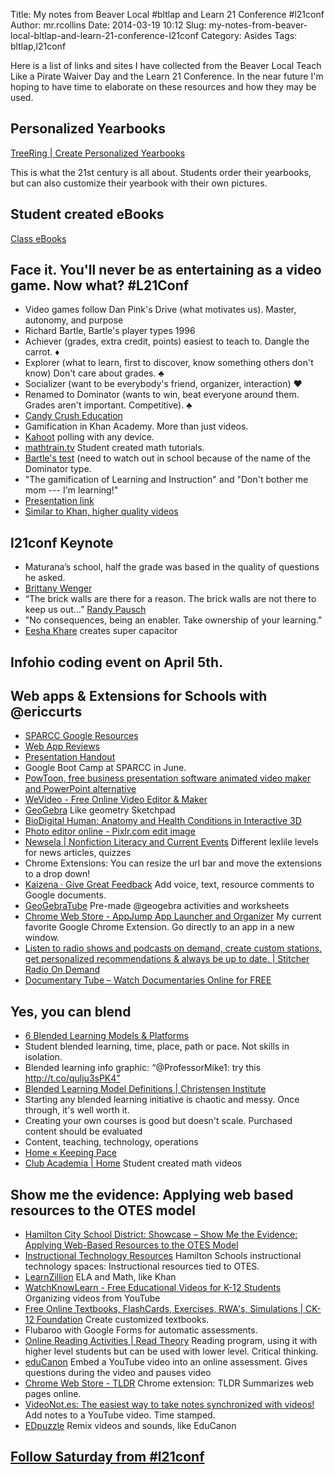 Title: My notes from Beaver Local #bltlap and Learn 21 Conference #l21conf
Author: mr.rcollins
Date: 2014-03-19 10:12
Slug: my-notes-from-beaver-local-bltlap-and-learn-21-conference-l21conf
Category: Asides
Tags: bltlap,l21conf

Here is a list of links and sites I have collected from the Beaver
Local Teach Like a Pirate Waiver Day and the Learn 21 Conference. In the
near future I'm hoping to have time to elaborate on these resources and
how they may be used.

## Personalized Yearbooks

[TreeRing | Create Personalized Yearbooks](http://www.treering.com/)

This is what the 21st century is all about. Students order their
yearbooks, but can also customize their yearbook with their own
pictures.

## Student created eBooks

[Class eBooks](http://mrsmithtrt.weebly.com/class-ebooks.html)

## Face it. You'll never be as entertaining as a video game. Now what? #L21Conf 
* Video games follow Dan Pink's Drive (what motivates us). Master, autonomy, and purpose
* Richard Bartle, Bartle's player types 1996
* Achiever (grades, extra credit, points) easiest to teach to. Dangle the carrot. ♦️ 
* Explorer (what to learn, first to discover, know something others don't know) Don't care about grades. ♣️
* Socializer (want to be everybody's friend, organizer, interaction) ♥️
* Renamed to Dominator (wants to win, beat everyone around them. Grades aren't important. Competitive). ♣️
* [Candy Crush Education](http://t.co/8WLvmhWhz0)
* Gamification in Khan Academy. More than just videos.
* [Kahoot](http://t.co/iHGEFY6u5g) polling with any device. 
* [mathtrain.tv](mathtrain.tv) Student created math tutorials.
* [Bartle's test](http://t.co/WcHq6XE2fa) (need to watch out in school because of the name of the Dominator type.
* "The gamification of Learning and Instruction" and "Don't bother me mom --- I'm learning!"
* [Presentation link](http://t.co/TG9nWXpw52)
* [Similar to Khan, higher quality videos](http://t.co/PJdSul4SJ2)

## l21conf Keynote 
* Maturana’s school, half the grade was based in the quality of questions he asked.
* [Brittany Wenger](http://t.co/jD131lqU2D)
* “The brick walls are there for a reason. The brick walls are not there to keep us out…” [Randy Pausch](http://t.co/mmNlsj512H) 
* "No consequences, being an enabler. Take ownership of your learning." 
* [Eesha Khare](http://t.co/hw7BHndqKQ) creates super capacitor

## Infohio coding event on April 5th.

## Web apps & Extensions for Schools with @ericcurts
* [SPARCC Google Resources](http://t.co/My2lK3OmMX)
* [Web App Reviews](http://t.co/NROyW4bSjr)
* [Presentation Handout](http://t.co/j9nVJ3kbX2) 
* Google Boot Camp at SPARCC in June.
* [PowToon, free business presentation software animated video maker and PowerPoint alternative](http://www.powtoon.com/)
* [WeVideo - Free Online Video Editor & Maker](http://www.wevideo.com/)
* [GeoGebra](http://www.geogebra.org/cms/en/) Like geometry Sketchpad
* [BioDigital Human: Anatomy and Health Conditions in Interactive 3D](https://www.biodigitalhuman.com/home/)
* [Photo editor online - Pixlr.com edit image](http://pixlr.com/)
* [Newsela | Nonfiction Literacy and Current Events](http://newsela.com/) Different lexlile levels for news articles, quizzes
* Chrome Extensions: You can resize the url bar and move the extensions to a drop down! 
* [Kaizena · Give Great Feedback](https://kaizena.com/) Add voice, text, resource comments to Google documents. 
* [GeoGebraTube](http://geogebratube.org/) Pre-made @geogebra activities and worksheets
* [Chrome Web Store - AppJump App Launcher and Organizer](https://chrome.google.com/webstore/detail/appjump-app-launcher-and/hccbinpobnjcpckmcfngmdpnbnjpmcbd?hl=en) My current favorite Google Chrome Extension. Go directly to an app in a new window.
* [Listen to radio shows and podcasts on demand, create custom stations, get personalized recommendations & always be up to date. | Stitcher Radio On Demand](http://www.stitcher.com/)
* [Documentary Tube – Watch Documentaries Online for FREE](http://www.documentarytube.com/)

## Yes, you can blend 

* [6 Blended Learning Models & Platforms](http://www.teachthought.com/technology/6-blended-learning-models-platforms/)
* Student blended learning, time, place, path or pace. Not skills in isolation. 
* Blended learning info graphic: “@ProfessorMike1: try this http://t.co/qulju3sPK4” 
* [Blended Learning Model Definitions | Christensen Institute](http://www.christenseninstitute.org/blended-learning-model-definitions/)
* Starting any blended learning initiative is  chaotic and messy. Once through, it's well worth it.
* Creating your own courses is good but doesn't scale. Purchased content should be evaluated
* Content, teaching, technology, operations
* [Home « Keeping Pace](http://kpk12.com/)
* [Club Academia | Home](http://clubacademia.org/) Student created math videos 

## Show me the evidence: Applying web based resources to the OTES model

* [Hamilton City School District: Showcase – Show Me the Evidence: Applying Web-Based Resources to the OTES Model](http://hamiltoncityschools.com/showcase/2014/02/21/show-me-the-evidence-applying-web-based-resources-to-the-otes-model/) 
* [Instructional Technology Resources](https://sites.google.com/a/hcsdoh.org/instructional-technology-spaces/) Hamilton Schools instructional technology spaces: Instructional resources tied to OTES.
* [LearnZillion](http://learnzillion.com/) ELA and Math, like Khan
* [WatchKnowLearn - Free Educational Videos for K-12 Students](http://watchknowlearn.org/) Organizing videos from YouTube
* [Free Online Textbooks, FlashCards, Exercises, RWA's, Simulations | CK-12 Foundation](http://www.ck12.org/student/) Create customized textbooks. 
* Flubaroo with Google Forms for automatic assessments. 
* [Online Reading Activities | Read Theory](http://readtheory.org/) Reading program, using it with higher level students but can be used with lower level. Critical thinking.
* [eduCanon](http://www.educanon.com/) Embed a YouTube video into an online assessment. Gives questions during the video and pauses video  
* [Chrome Web Store - TLDR](https://chrome.google.com/webstore/detail/tldr/giepilabiomhlcmlefmbfkgeoccfhhhc?hl=en) Chrome extension: TLDR Summarizes web pages online. 
* [VideoNot.es: The easiest way to take notes synchronized with videos!](http://www.videonot.es/) Add notes to a YouTube video. Time stamped.
* [EDpuzzle](http://edpuzzle.com/) Remix videos and sounds, like EduCanon

## [Follow Saturday from #l21conf](http://ryancollins.org/2014/03/15/follow-saturday-from-l21conf/)

